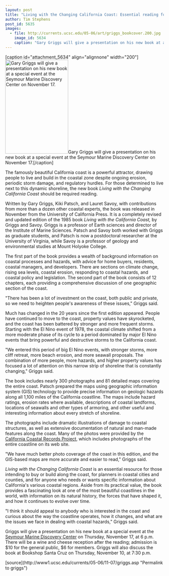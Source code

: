 ```yaml
---
layout: post
title: "Living with the Changing California Coast: Essential reading for coast dwellers from UCSC geologists"
author: Tim Stephens
post_id: 5635
images:
  - file: http://currents.ucsc.edu/05-06/art/griggs_bookcover.200.jpg
    image_id: 5634
    caption: "Gary Griggs will give a presentation on his new book at a special event at the Seymour Marine Discovery Center on November 17."
---
```


[caption id="attachment_5634" align="alignnone" width="200"]<a href="http://localhost/mysite/wp-content/uploads/2005/11/griggs_bookcover.200.jpg"><img class="size-full wp-image-5634" src="http://localhost/mysite/wp-content/uploads/2005/11/griggs_bookcover.200.jpg" alt="Gary Griggs will give a presentation on his new book at a special event at the Seymour Marine Discovery Center on November 17." width="200" height="298" /></a>Gary Griggs will give a presentation on his new book at a special event at the Seymour Marine Discovery Center on November 17.[/caption]
<a name="content" id="content"></a>
<p>
  The famously beautiful California coast is a powerful attractor, drawing people to live and build in the coastal zone despite ongoing erosion, periodic storm damage, and regulatory hurdles. For those determined to live next to this dynamic shoreline, the new book <i>Living with the Changing California Coast</i> should be required reading.
</p>
<p>
  Written by Gary Griggs, Kiki Patsch, and Lauret Savoy, with contributions from more than a dozen other coastal experts, the book was released in November from the University of California Press. It is a completely revised and updated edition of the 1985 book <i>Living with the California Coast,</i> by Griggs and Savoy. Griggs is a professor of Earth sciences and director of the Institute of Marine Sciences. Patsch and Savoy both worked with Griggs as graduate students, and Patsch is now a postdoctoral researcher at the University of Virginia, while Savoy is a professor of geology and environmental studies at Mount Holyoke College.
</p>
<p>
  The first part of the book provides a wealth of background information on coastal processes and hazards, with advice for home buyers, residents, coastal managers, and developers. There are sections on climate change, rising sea levels, coastal erosion, responding to coastal hazards, and coastal policy and legislation. The second part of the book consists of 12 chapters, each providing a comprehensive discussion of one geographic section of the coast.
</p>
<p>
  "There has been a lot of investment on the coast, both public and private, so we need to heighten people's awareness of these issues," Griggs said.
</p>
<p>
  Much has changed in the 20 years since the first edition appeared. People have continued to move to the coast, property values have skyrocketed, and the coast has been battered by stronger and more frequent storms. Starting with the El Nino event of 1978, the coastal climate shifted from a more moderate phase of its cycle to a period dominated by major El Nino events that bring powerful and destructive storms to the California coast.
</p>
<p>
  "We entered this period of big El Nino events, with stronger storms, more cliff retreat, more beach erosion, and more seawall proposals. The combination of more people, more hazards, and higher property values has focused a lot of attention on this narrow strip of shoreline that is constantly changing," Griggs said.
</p>
<p>
  The book includes nearly 300 photographs and 81 detailed maps covering the entire coast. Patsch prepared the maps using geographic information system (GIS) technology to provide precise information on geologic hazards along all 1,100 miles of the California coastline. The maps include hazard ratings, erosion rates where available, descriptions of coastal landforms, locations of seawalls and other types of armoring, and other useful and interesting information about every stretch of shoreline.
</p>
<p>
  The photographs include dramatic illustrations of damage to coastal structures, as well as extensive documentation of natural and man-made features along the coast. Many of the photos were provided by the <a href="http://www.Californiacoastline.org">California Coastal Records Project</a>, which includes photographs of the entire coastline on its web site.
</p>
<p>
  "We have much better photo coverage of the coast in this edition, and the GIS-based maps are more accurate and easier to read," Griggs said.
</p>
<p>
  <i>Living with the Changing California Coast</i> is an essential resource for those intending to buy or build along the coast, for planners in coastal cities and counties, and for anyone who needs or wants specific information about California's various coastal regions. Aside from its practical value, the book provides a fascinating look at one of the most beautiful coastlines in the world, with information on its natural history, the forces that have shaped it, and how it continues to evolve over time.
</p>
<p>
  "I think it should appeal to anybody who is interested in the coast and curious about the way the coastline operates, how it changes, and what are the issues we face in dealing with coastal hazards," Griggs said.
</p>
<p>
  Griggs will give a presentation on his new book at a special event at the <a href="http://www2.ucsc.edu/seymourcenter/">Seymour Marine Discovery Center</a> on Thursday, November 17, at 6 p.m. There will be a wine and cheese reception after the reading; admission is $10 for the general public, $6 for members. Griggs will also discuss the book at Bookshop Santa Cruz on Thursday, November 10, at 7:30 p.m.
</p>
<p>
  <input name="t1" size="-1" type="hidden">
</p>




</p>
[source](http://www1.ucsc.edu/currents/05-06/11-07/griggs.asp "Permalink to griggs")
